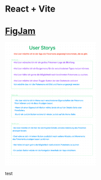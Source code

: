# React + Vite

# [FigJam](https://www.figma.com/file/lcVAlCl6jGLxVYLGHZCLEa/Untitled?type=whiteboard&node-id=0-1&t=Z1aky9h7qjuIiEvo-0)

<div>
<img src="./public/img/readme1.png" width="300px">

</div>

test
